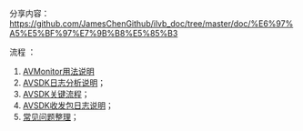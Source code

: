 分享内容：https://github.com/JamesChenGithub/ilvb_doc/tree/master/doc/%E6%97%A5%E5%BF%97%E7%9B%B8%E5%85%B3  
流程 ：
1. [AVMonitor用法说明](https://github.com/JamesChenGithub/ilvb_doc/blob/master/doc/AVMontorGuide.md)
2. [AVSDK日志分析说明](https://github.com/JamesChenGithub/ilvb_doc/blob/master/doc/%E6%97%A5%E5%BF%97%E7%9B%B8%E5%85%B3/AVSDK%E6%97%A5%E5%BF%97%E5%88%86%E6%9E%90_%E5%9F%BA%E7%A1%80%E6%B5%81%E7%A8%8B.md)；
3. [AVSDK关键流程](https://github.com/JamesChenGithub/ilvb_doc/blob/master/doc/%E6%97%A5%E5%BF%97%E7%9B%B8%E5%85%B3/AVSDK%E6%97%A5%E5%BF%97%E5%88%86%E6%9E%90_%E5%9F%BA%E7%A1%80%E6%B5%81%E7%A8%8B.md)；
4. [AVSDK收发包日志说明](https://github.com/JamesChenGithub/ilvb_doc/blob/master/doc/%E6%97%A5%E5%BF%97%E7%9B%B8%E5%85%B3/AVSDK%E6%97%A5%E5%BF%97%E5%88%86%E6%9E%90_%E9%9D%9E%E5%B8%B8%E7%94%A8%E6%B5%81%E7%A8%8B.md)；
5. [常见问题整理](https://github.com/JamesChenGithub/ilvb_doc/blob/master/doc/%E6%97%A5%E5%BF%97%E7%9B%B8%E5%85%B3/AVSDK%E6%97%A5%E5%BF%97%E9%97%AE%E9%A2%98%E5%88%86%E7%B1%BB%E6%95%B4%E7%90%86.md)；